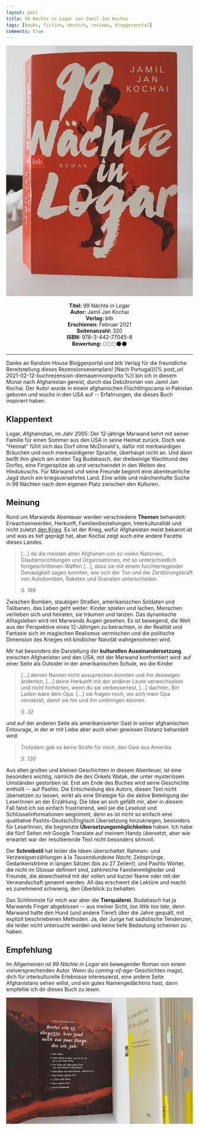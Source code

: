 ```yaml
---
layout: post
title: 99 Nächte in Logar von Jamil Jan Kochai
tags: [books, fiction, deutsch, reviews, bloggerportal]
comments: true
---
```


![cover](../assets/img/99NaechteInLogar.jpg)

<div align="center"><strong>Titel: </strong>99 Nächte in Logar</div>
<div align="center"><strong>Autor: </strong>Jamil Jan Kochai</div>
<div align="center"><strong>Verlag: </strong>btb</div>
<div align="center"><strong>Erschienen: </strong>Februar 2021</div>
<div align="center"><strong>Seitenanzahl: </strong>320</div>
<div align="center"><strong>ISBN: </strong>978-3-442-77045-8</div>
<div align="center"><strong>Bewertung: </strong> 🌕🌕🌕🌑🌑</div>

___

Danke an Random House Bloggerportal und btb Verlag für die freundliche Bereitstellung dieses Rezensionsexemplars! [Nach Portugal]({% post_url 2021-02-12-buchrezension-diemauernvonporto %}) bin ich in diesem Monat nach Afghanistan gereist, durch das Debütroman von Jamil Jan Kochai. Der Autor wurde in einem afghanischen Flüchtlingscamp in Pakistan geboren und wuchs in den USA auf -- Erfahrungen, die dieses Buch inspiriert haben.

Klappentext
-----------

Logar, Afghanistan, im Jahr 2005: Der 12-jährige Marwand kehrt mit seiner Familie für einen Sommer aus den USA in seine Heimat zurück. Doch wie "Heimat" fühlt sich das Dorf ohne McDonald's, dafür mit merkwürdigen Bräuchen und noch merkwürdigerer Sprache, überhaupt nicht an. Und dann beißt ihm gleich am ersten Tag Budabasch, der dreibeinige Wachhund des Dorfes, eine Fingerspitze ab und verschwindet in den Weiten des Hindukuschs. Für Marwand und seine Freunde beginnt eine abenteuerliche Jagd durch ein kriegsversehrtes Land. Eine wilde und märchenhafte Suche in 99 Nächten nach dem eigenen Platz zwischen den Kulturen.

Meinung
-------

Rund um Marwands Abenteuer werden verschiedene **Themen** behandelt: Erwachsenwerden, Herkunft, Familienbeziehungen, Interkulturalität und nicht zuletzt [den Krieg](https://de.wikipedia.org/wiki/Krieg_in_Afghanistan_seit_2001#Sturz_der_Talibanregierung). Es ist der Krieg, wofür Afghanistan meist bekannt ist und was es tief geprägt hat, aber Kochai zeigt auch eine andere Facette dieses Landes.

> [...] da die meisten alten Afghanen von so vielen Nationen, Glaubensrichtungen und Organisationen, mit so unterschiedlich fortgeschrittenen Waffen [...], dass sie mit einem furchterregender Genauigkeit sagen konnten, wie sich der Ton und die Zerstörungskraft von Autobomben, Raketen und Granaten unterschieden.
>
> *S. 169*

Zwischen Bomben, staubigen Straßen, amerikanischen Soldaten und Talibanen, das Leben geht weiter: Kinder spielen und lachen, Menschen verlieben sich und heiraten, sie träumen und tanzen. Das dynamische Alltagsleben wird mit Marwands Augen gesehen. Es ist bewegend, die Welt aus der Perspektive eines 12-Jährigen zu betrachten, in der Realität und Fantasie sich im magischen Realismus vermischen und die politische Dimension des Krieges mit kindlicher Naivität wahrgenommen wird.

Mir hat besonders die Darstellung der **kulturellen Auseinandersetzung** zwischen Afghanistan und den USA, mit der Marwand konfrontiert wird: auf einer Seite als Outsider in der amerikanischen Schule, wo die Kinder

> [...] deinen Namen nicht aussprechen konnten und ihn deswegen änderten, [...] deine Herkunft mit der anderer Leute verwechselten und nicht hinhörten, wenn du sie verbessertest, [...] dachten, Bin Laden wäre dein Opa. [...] sie fragen mich, wo sich mein Opa versteckt, damit sie hin und ihn umbringen können.
>
> *S. 32*

und auf der anderen Seite als amerikanisierter Gast in seiner afghanischen Entourage, in der er mit Liebe aber auch einer gewissen Distanz behandelt wird:

> Trotzdem gab es keine Strafe für mich, den Gast aus Amerika.
>
> *S. 120*

Aus allen großen und kleinen Geschichten in diesem Abenteuer, ist eine besonders wichtig, nämlich die des Onkels Watak, der unter mysteriösen Umständen gestorben ist. Erst am Ende des Buches wird seine Geschichte enthüllt -- auf Pashto. Die Entscheidung des Autors, diesen Text nicht übersetzen zu lassen, wirkt als eine Strategie für die aktive Beteiligung der LeserInnen an der Erzählung. Die Idee an sich gefällt mir, aber in diesem Fall fand ich sie einfach frustrierend, weil sie die Leselust und Schlüsselinformationen wegnimmt, denn es ist nicht so einfach eine qualitative Pashto-Deutsch/Englisch Übersetzung hinzukriegen, besonders für LeserInnen, die begrenzte **Übersetzungsmöglichkeiten** haben. Ich habe die fünf Seiten mit Google Translate auf meinem Handy übersetzt, aber wie erwartet war der resultierende Text nicht besonders sinnvoll.

Der **Schreibstil** hat leider die Ideen überschattet: Rahmen- und Verzweigserzählungen à la *Tausendundeine Nacht*, Zeitsprünge, Gedankenströme in langen Sätzen (bis zu 27 Zeilen!), und Pashto Wörter, die nicht im Glossar definiert sind, zahlrreiche Familienmitglieder und Freunde, die abwechselnd mit der vollen und kurzer Name oder mit der Verwandschaft genannt werden. All das erschwert die Lektüre und macht es zunehmend schwierig, den Überblick zu behalten.

Das Schlimmste für mich war aber die **Tierquälerei**. Budabasch hat ja Marwands Finger abgebissen -- aus meiner Sicht, *too little too late*, denn Marwand hatte den Hund (und andere Tiere!) über die Jahre gequält, mit explizit beschriebenen Methoden. Ja, der Junge hat sadistische Tendenzen, die leider nicht untersucht werden und keine tiefe Bedeutung scheinen zu haben.

Empfehlung
----------

Im Allgemeinen ist *99 Nächte in Logar* ein bewegender Roman von einem vielversprechenden Autor. Wenn du *coming-of-age*-Geschichten magst, dich für interkulturelle Erlebnisse interessierst, eine andere Seite Afghanistans sehen willst, und ein gutes Namengedächtnis hast, dann empfehle ich dir dieses Buch zu lesen.

![cover](../assets/img/99NaechteInLogar_2.jpg)